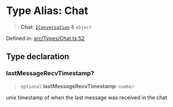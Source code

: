# Type Alias: Chat

> **Chat**: [`IConversation`](../namespaces/proto/interfaces/IConversation.md) & `object`

Defined in: [src/Types/Chat.ts:52](https://github.com/Fokusdotid/Baileys/blob/4c54e9ae0a9f37422d51e97c3454891bf06f36e1/src/Types/Chat.ts#L52)

## Type declaration

### lastMessageRecvTimestamp?

> `optional` **lastMessageRecvTimestamp**: `number`

unix timestamp of when the last message was received in the chat
